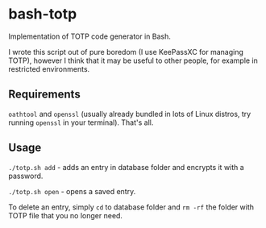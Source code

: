 # bash-totp

Implementation of TOTP code generator in Bash.

I wrote this script out of pure boredom (I use KeePassXC for managing TOTP), however I think that it may be useful to other people, for example in restricted environments.

## Requirements

`oathtool` and `openssl` (usually already bundled in lots of Linux distros, try running `openssl` in your terminal). That's all.

## Usage

`./totp.sh add` - adds an entry in database folder and encrypts it with a password.

`./totp.sh open` - opens a saved entry.

To delete an entry, simply `cd` to database folder and `rm -rf` the folder with TOTP file that you no longer need.
